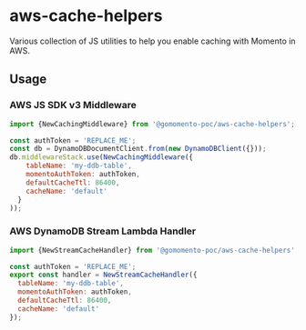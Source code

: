 # aws-cache-helpers

Various collection of JS utilities to help you enable caching with Momento in AWS. 

## Usage
### AWS JS SDK v3 Middleware
```javascript
import {NewCachingMiddleware} from '@gomomento-poc/aws-cache-helpers';

const authToken = 'REPLACE_ME';
const db = DynamoDBDocumentClient.from(new DynamoDBClient({}));
db.middlewareStack.use(NewCachingMiddleware({
    tableName: 'my-ddb-table',
    momentoAuthToken: authToken,
    defaultCacheTtl: 86400,
    cacheName: 'default'
  }
));
```

### AWS DynamoDB Stream Lambda Handler
```javascript
import {NewStreamCacheHandler} from '@gomomento-poc/aws-cache-helpers';

const authToken = 'REPLACE_ME';
export const handler = NewStreamCacheHandler({
  tableName: 'my-ddb-table',
  momentoAuthToken: authToken,
  defaultCacheTtl: 86400,
  cacheName: 'default' 
});
```
